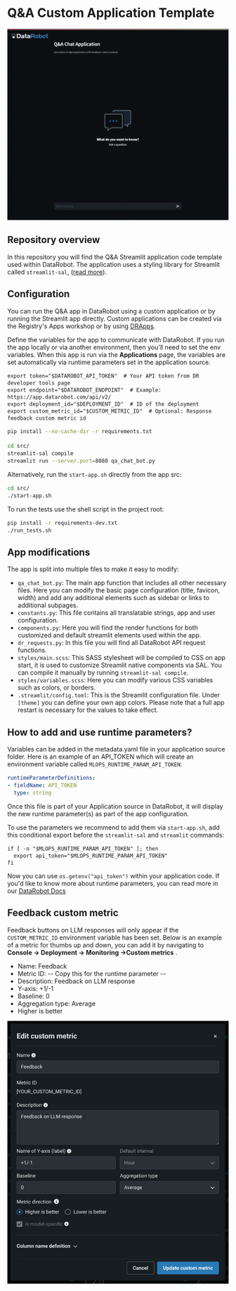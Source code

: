 # Q&A Custom Application Template

![App Demo gif](https://github.com/datarobot-oss/qa-app-streamlit/blob/main/assets/qa_app_demo.gif)

## Repository overview

In this repository you will find the Q&amp;A Streamlit application code template used within DataRobot. The application uses a styling library for Streamlit called `streamlit-sal`, ([read more](https://github.com/datarobot-oss/streamlit-sal)).

## Configuration

You can run the Q&amp;A app in DataRobot using a custom application or by running the Streamlit app directly. Custom applications can be created via the Registry's Apps workshop or by
using [DRApps](https://github.com/datarobot/dr-apps/blob/main/README.md).

Define the variables for the app to communicate with DataRobot. If you run the app locally or via another environment, then you'll need to set the env variables. When this app is run via
the **Applications** page, the variables are set automatically via runtime parameters set in the application source.

```shell
export token="$DATAROBOT_API_TOKEN"  # Your API token from DR developer tools page
export endpoint="$DATAROBOT_ENDPOINT"  # Example: https://app.datarobot.com/api/v2/
export deployment_id="$DEPLOYMENT_ID"  # ID of the deployment
export custom_metric_id="$CUSTOM_METRIC_ID"  # Optional: Response feedback custom metric id 
```

```sh
pip install --no-cache-dir -r requirements.txt

cd src/
streamlit-sal compile
streamlit run --server.port=8080 qa_chat_bot.py
```

Alternatively, run the `start-app.sh` directly from the app src:

```sh
cd src/
./start-app.sh
```

To run the tests use the shell script in the project root:

```sh
pip install -r requirements-dev.txt
./run_tests.sh
```

## App modifications

The app is split into multiple files to make it easy to modify:

- `qa_chat_bot.py`: The main app function that includes all other necessary files. Here you can modify the basic page
  configuration (title, favicon, width) and add any additional elements such as sidebar or links to additional subpages.
- `constants.py`: This file contains all translatable strings, app and user configuration.
- `components.py`: Here you will find the render functions for both customized and default streamlit elements used
  within the app.
- `dr_requests.py`: In this file you will find all DataRobot API request functions.
- `styles/main.scss`: This SASS stylesheet will be compiled to CSS on app start, it is used to customize Streamlit
  native components via SAL. You can compile it manually by running `streamlit-sal compile`.
- `styles/variables.scss`: Here you can modify various CSS variables such as colors, or borders.
- `.streamlit/config.toml`: This is the Streamlit configuration file. Under `[theme]` you can define your own app
  colors. Please note that a full app restart is necessary for the values to take effect.

## How to add and use runtime parameters?

Variables can be added in the metadata.yaml file in your application source folder. Here is an example of an API_TOKEN
which will create an environment variable called `MLOPS_RUNTIME_PARAM_API_TOKEN`:
```yaml
runtimeParameterDefinitions:
- fieldName: API_TOKEN
  type: string
```

Once this file is part of your Application source in DataRobot, it will display the new runtime parameter(s) as part of
the app configuration.

To use the parameters we recommend to add them via `start-app.sh`, add this conditional export before the
`streamlit-sal` and `streamlit` commands:
```shell
if [ -n "$MLOPS_RUNTIME_PARAM_API_TOKEN" ]; then
  export api_token="$MLOPS_RUNTIME_PARAM_API_TOKEN"
fi
```

Now you can use `os.getenv("api_token")` within your application code.
If you'd like to know more about runtime parameters, you can read more in
our [DataRobot Docs](https://docs.datarobot.com/en/docs/workbench/nxt-registry/nxt-apps-workshop/nxt-manage-custom-app.html#runtime-parameters)

## Feedback custom metric

Feedback buttons on LLM responses will only appear if the `CUSTOM_METRIC_ID` environment variable has been set. Below is an example of a metric for thumbs up and down, you can add it by navigating to **Console -> Deployment -> Monitoring ->Custom metrics** .

- Name: Feedback
- Metric ID: -- Copy this for the runtime parameter --
- Description: Feedback on LLM response
- Y-axis: +1/-1
- Baseline: 0
- Aggregation type: Average
- Higher is better
 
![Custom Metric Example](https://github.com/datarobot-oss/qa-app-streamlit/blob/main/assets/custom_metric_example.png) 
